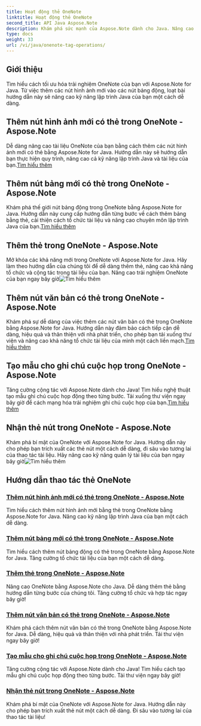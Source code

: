 ```yaml
---
title: Hoạt động thẻ OneNote
linktitle: Hoạt động thẻ OneNote
second_title: API Java Aspose.Note
description: Khám phá sức mạnh của Aspose.Note dành cho Java. Nâng cao trải nghiệm OneNote của bạn với hướng dẫn từng bước về thao tác gắn thẻ, thêm hình ảnh, bảng, nút văn bản, v.v.
type: docs
weight: 33
url: /vi/java/onenote-tag-operations/
---
```

## Giới thiệu

Tìm hiểu cách tối ưu hóa trải nghiệm OneNote của bạn với Aspose.Note for Java. Từ việc thêm các nút hình ảnh mới vào các nút bảng động, loạt bài hướng dẫn này sẽ nâng cao kỹ năng lập trình Java của bạn một cách dễ dàng.

## Thêm nút hình ảnh mới có thẻ trong OneNote - Aspose.Note

 Dễ dàng nâng cao tài liệu OneNote của bạn bằng cách thêm các nút hình ảnh mới có thẻ bằng Aspose.Note for Java. Hướng dẫn này sẽ hướng dẫn bạn thực hiện quy trình, nâng cao cả kỹ năng lập trình Java và tài liệu của bạn.[Tìm hiểu thêm](./add-new-image-node-with-tag/)

## Thêm nút bảng mới có thẻ trong OneNote - Aspose.Note

 Khám phá thế giới nút bảng động trong OneNote bằng Aspose.Note for Java. Hướng dẫn này cung cấp hướng dẫn từng bước về cách thêm bảng bằng thẻ, cải thiện cách tổ chức tài liệu và nâng cao chuyên môn lập trình Java của bạn.[Tìm hiểu thêm](./add-new-table-node-with-tag/)

## Thêm thẻ trong OneNote - Aspose.Note

 Mở khóa các khả năng mới trong OneNote với Aspose.Note for Java. Hãy làm theo hướng dẫn của chúng tôi để dễ dàng thêm thẻ, nâng cao khả năng tổ chức và cộng tác trong tài liệu của bạn. Nâng cao trải nghiệm OneNote của bạn ngay bây giờ![Tìm hiểu thêm](./add-tag/)

## Thêm nút văn bản có thẻ trong OneNote - Aspose.Note

 Khám phá sự dễ dàng của việc thêm các nút văn bản có thẻ trong OneNote bằng Aspose.Note for Java. Hướng dẫn này đảm bảo cách tiếp cận dễ dàng, hiệu quả và thân thiện với nhà phát triển, cho phép bạn tải xuống thư viện và nâng cao khả năng tổ chức tài liệu của mình một cách liền mạch.[Tìm hiểu thêm](./add-text-node-with-tag/)

## Tạo mẫu cho ghi chú cuộc họp trong OneNote - Aspose.Note

Tăng cường cộng tác với Aspose.Note dành cho Java! Tìm hiểu nghệ thuật tạo mẫu ghi chú cuộc họp động theo từng bước. Tải xuống thư viện ngay bây giờ để cách mạng hóa trải nghiệm ghi chú cuộc họp của bạn.[Tìm hiểu thêm](./generate-template-for-meeting-notes/)

## Nhận thẻ nút trong OneNote - Aspose.Note

 Khám phá bí mật của OneNote với Aspose.Note for Java. Hướng dẫn này cho phép bạn trích xuất các thẻ nút một cách dễ dàng, đi sâu vào tương lai của thao tác tài liệu. Hãy nâng cao kỹ năng quản lý tài liệu của bạn ngay bây giờ![Tìm hiểu thêm](./get-node-tags/)
## Hướng dẫn thao tác thẻ OneNote
### [Thêm nút hình ảnh mới có thẻ trong OneNote - Aspose.Note](./add-new-image-node-with-tag/)
Tìm hiểu cách thêm nút hình ảnh mới bằng thẻ trong OneNote bằng Aspose.Note for Java. Nâng cao kỹ năng lập trình Java của bạn một cách dễ dàng.
### [Thêm nút bảng mới có thẻ trong OneNote - Aspose.Note](./add-new-table-node-with-tag/)
Tìm hiểu cách thêm nút bảng động có thẻ trong OneNote bằng Aspose.Note for Java. Tăng cường tổ chức tài liệu của bạn một cách dễ dàng.
### [Thêm thẻ trong OneNote - Aspose.Note](./add-tag/)
Nâng cao OneNote bằng Aspose.Note cho Java. Dễ dàng thêm thẻ bằng hướng dẫn từng bước của chúng tôi. Tăng cường tổ chức và hợp tác ngay bây giờ!
### [Thêm nút văn bản có thẻ trong OneNote - Aspose.Note](./add-text-node-with-tag/)
Khám phá cách thêm nút văn bản có thẻ trong OneNote bằng Aspose.Note for Java. Dễ dàng, hiệu quả và thân thiện với nhà phát triển. Tải thư viện ngay bây giờ!
### [Tạo mẫu cho ghi chú cuộc họp trong OneNote - Aspose.Note](./generate-template-for-meeting-notes/)
Tăng cường cộng tác với Aspose.Note dành cho Java! Tìm hiểu cách tạo mẫu ghi chú cuộc họp động theo từng bước. Tải thư viện ngay bây giờ!
### [Nhận thẻ nút trong OneNote - Aspose.Note](./get-node-tags/)
Khám phá bí mật của OneNote với Aspose.Note for Java. Hướng dẫn này cho phép bạn trích xuất thẻ nút một cách dễ dàng. Đi sâu vào tương lai của thao tác tài liệu!